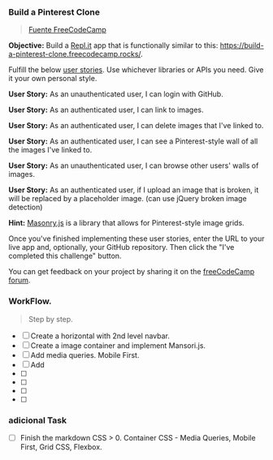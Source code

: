 ### Build a Pinterest Clone

> [Fuente FreeCodeCamp](https://www.freecodecamp.org/learn/coding-interview-prep/#take-home-projects)

**Objective:** Build a [Repl.it](https://repl.it/) app that is functionally similar to this: https://build-a-pinterest-clone.freecodecamp.rocks/.

Fulfill the below [user stories](https://en.wikipedia.org/wiki/User_story). Use whichever libraries or APIs you need. Give it your own personal style.

**User Story:** As an unauthenticated user, I can login with GitHub.

**User Story:** As an authenticated user, I can link to images.

**User Story:** As an authenticated user, I can delete images that I've linked to.

**User Story:** As an authenticated user, I can see a Pinterest-style wall of all the images I've linked to.

**User Story:** As an unauthenticated user, I can browse other users' walls of images.

**User Story:** As an authenticated user, if I upload an image that is broken, it will be replaced by a placeholder image. (can use jQuery broken image detection)

**Hint:** [Masonry.js](https://masonry.desandro.com/) is a library that allows for Pinterest-style image grids.

Once you've finished implementing these user stories, enter the URL to your live app and, optionally, your GitHub repository. Then click the "I've completed this challenge" button.

You can get feedback on your project by sharing it on the [freeCodeCamp forum](https://forum.freecodecamp.org/c/project-feedback/409).

### WorkFlow.

> Step by step.

- [ ] Create a horizontal with 2nd level navbar.
- [ ] Create a image container and implement Mansori.js.
- [ ] Add media queries. Mobile First.
- [ ] Add
- [ ]
- [ ]
- [ ]
- [ ]

### adicional Task

- [ ] Finish the markdown CSS > 0. Container CSS - Media Queries, Mobile First, Grid CSS, Flexbox.
